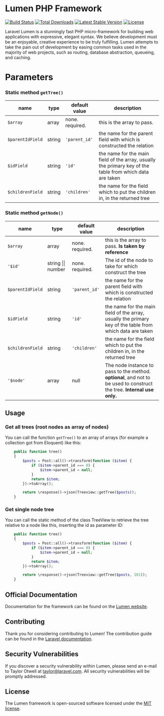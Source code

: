 # Lumen PHP Framework

[![Build Status](https://travis-ci.org/laravel/lumen-framework.svg)](https://travis-ci.org/laravel/lumen-framework)
[![Total Downloads](https://img.shields.io/packagist/dt/laravel/lumen-framework)](https://packagist.org/packages/laravel/lumen-framework)
[![Latest Stable Version](https://img.shields.io/packagist/v/laravel/lumen-framework)](https://packagist.org/packages/laravel/lumen-framework)
[![License](https://img.shields.io/packagist/l/laravel/lumen)](https://packagist.org/packages/laravel/lumen-framework)

Laravel Lumen is a stunningly fast PHP micro-framework for building web applications with expressive, elegant syntax. We
believe development must be an enjoyable, creative experience to be truly fulfilling. Lumen attempts to take the pain
out of development by easing common tasks used in the majority of web projects, such as routing, database abstraction,
queueing, and caching.

# Parameters

### Static method `getTree()`

| name             | type   | default value   | description                                                                                              |
|------------------|--------|-----------------|----------------------------------------------------------------------------------------------------------|
| `$array`         | array  | none. required. | this is the array to pass.                                                                               |
| `$parentIdField` | string | `'parent_id'`   | the name for the parent field with which is constructed the relation                                     |
| `$idField`       | string | `'id'`          | the name for the main field of the array, usually the primary key of the table from which data are taken |
| `$childrenField` | string | `'children'`    | the name for the field which to put the children in, in the returned tree                                |

### Static method `getNode()`

| name             | type               | default value   | description                                                                                                             |
|------------------|--------------------|-----------------|-------------------------------------------------------------------------------------------------------------------------|
| `$array`         | array              | none. required. | this is the array to pass. **Is taken by reference**                                                                    |
| `'$id'`          | string \|\| number | none. required. | The id of the node to take for which construct the tree                                                                 |
| `$parentIdField` | string             | `'parent_id'`   | the name for the parent field with which is constructed the relation                                                    |
| `$idField`       | string             | `'id'`          | the name for the main field of the array, usually the primary key of the table from which data are taken                |
| `$childrenField` | string             | `'children'`    | the name for the field which to put the children in, in the returned tree                                               |
| `'$node'`        | array              | null            | The node instance to pass to the method. **optional**, and not to be used to construct the tree. **Internal use only.** |

## Usage

### Get all trees (root nodes as array of nodes)

You can call the function `getTree()` to an array of arrays (for example a collection got from Eloquent) like this:

```php
    public function tree()
    {
        $posts = Post::all()->transform(function ($item) {
            if ($item->parent_id === 0) {
                $item->parent_id = null;
            }
            return $item;
        })->toArray();

        return \response()->json(Treeview::getTree($posts));
    }
```

### Get single node tree

You can call the static method of the class TreeView to retrieve the tree relative to a node like this, inserting the id
as parameter
ID:

```php
    public function tree()
    {
        $posts = Post::all()->transform(function ($item) {
            if ($item->parent_id === 0) {
                $item->parent_id = null;
            }
            return $item;
        })->toArray();

        return \response()->json(Treeview::getTree($posts, 101));
    }
```

## Official Documentation

Documentation for the framework can be found on the [Lumen website](https://lumen.laravel.com/docs).

## Contributing

Thank you for considering contributing to Lumen! The contribution guide can be found in
the [Laravel documentation](https://laravel.com/docs/contributions).

## Security Vulnerabilities

If you discover a security vulnerability within Lumen, please send an e-mail to Taylor Otwell at taylor@laravel.com. All
security vulnerabilities will be promptly addressed.

## License

The Lumen framework is open-sourced software licensed under the [MIT license](https://opensource.org/licenses/MIT).
